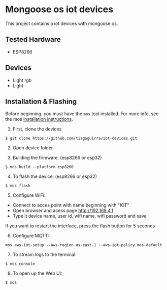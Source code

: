 # Mongoose os iot devices

This project contains a iot devices with mongoose os.

## Tested Hardware

- ESP8266

## Devices

- Light rgb
- Light

## Installation & Flashing

Before beginning, you must have the `mos` tool installed. For more info, see the mos [installation instructions](https://mongoose-os.com/docs/quickstart/setup.html).

1. First, clone the devices

```
$ git clone https://github.com/tiagoguirra/iot-devices.git
```

2. Open device folder

3. Building the firmware: (esp8266 or esp32)

```
$ mos build --platform esp8266
```

4. To flash the device: (esp8266 or esp32)

```
$ mos flash
```

5. Configure WiFi:

- Connect to acces point with name beginning with "IOT"
- Open browser and acess page http://192.168.4.1
- Type it device name, user id, wifi name, wifi password and save

If you want to restart the interface, press the flash button for 5 seconds

6. Configure MQTT:

```
mos aws-iot-setup --aws-region us-east-1 --aws-iot-policy mos-default
```

7. To stream logs to the terminal:

```
$ mos console
```

8. To open up the Web UI:

```
$ mos
```
